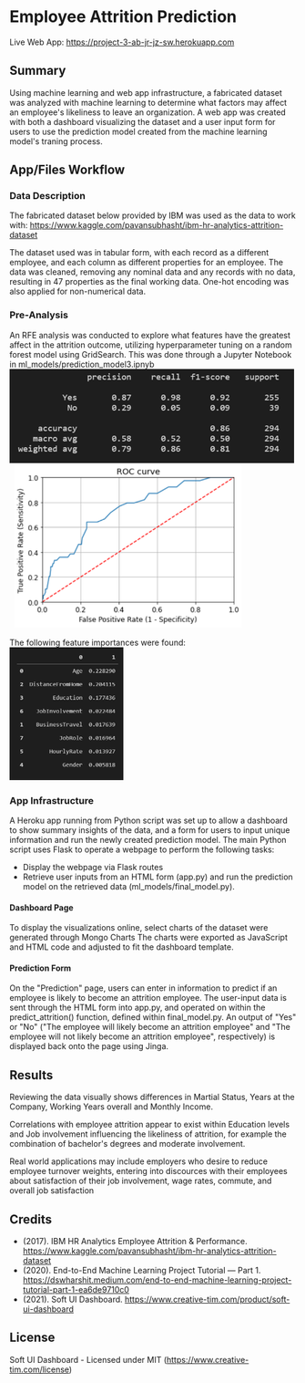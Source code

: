 # Employee Attrition Prediction

Live Web App: https://project-3-ab-jr-jz-sw.herokuapp.com

## Summary
Using machine learning and web app infrastructure, a fabricated dataset was analyzed with machine learning to determine what factors may affect an employee's likeliness to leave an organization. A web app was created with both a dashboard visualizing the dataset and a user input form for users to use the prediction model created from the machine learning model's traning process.

## App/Files Workflow
### Data Description
The fabricated dataset below provided by IBM was used as the data to work with:
https://www.kaggle.com/pavansubhasht/ibm-hr-analytics-attrition-dataset

The dataset used was in tabular form, with each record as a different employee, and each column as different properties for an employee. The data was cleaned, removing any nominal data and any records with no data, resulting in 47 properties as the final working data. One-hot encoding was also applied for non-numerical data.

### Pre-Analysis
An RFE analysis was conducted to explore what features have the greatest affect in the attrition outcome, utilizing hyperparameter tuning on a random forest model using GridSearch. This was done through a Jupyter Notebook in ml_models/prediction_model3.ipnyb
<br><img src="readme_images/model_002.png" width="500"/> &nbsp;
<img src="readme_images/model_003.png" width="400"/>



The following feature importances were found:
<br><img src="readme_images/model_001.png" width="200"/>

### App Infrastructure
A Heroku app running from Python script was set up to allow a dashboard to show summary insights of the data, and a form for users to input unique information and run the newly created prediction model.
The main Python script uses Flask to operate a webpage to perform the following tasks:
* Display the webpage via Flask routes
* Retrieve user inputs from an HTML form (app.py) and run the prediction model on the retrieved data (ml_models/final_model.py).

#### Dashboard Page
To display the visualizations online, select charts of the dataset were generated through Mongo Charts The charts were exported as JavaScript and HTML code and adjusted to fit the dashboard template.

#### Prediction Form
On the "Prediction" page, users can enter in information to predict if an employee is likely to become an attrition employee.
The user-input data is sent through the HTML form into app.py, and operated on within the predict_attrition() function, defined within final_model.py. An output of "Yes" or "No" ("The employee will likely become an attrition employee" and "The employee will not likely become an attrition employee", respectively) is displayed back onto the page using Jinga.


## Results
Reviewing the data visually shows differences in Martial Status, Years at the Company, Working Years overall and Monthly Income.

Correlations with employee attrition appear to exist within Education levels and Job involvement influencing the likeliness of attrition, for example the combination of bachelor's degrees and moderate involvement.

Real world applications may include employers who desire to reduce employee turnover weights, entering into discources with their employees about satisfaction of their job involvement, wage rates, commute, and overall job satisfaction


## Credits
* (2017). IBM HR Analytics Employee Attrition & Performance. https://www.kaggle.com/pavansubhasht/ibm-hr-analytics-attrition-dataset
* (2020). End-to-End Machine Learning Project Tutorial — Part 1. https://dswharshit.medium.com/end-to-end-machine-learning-project-tutorial-part-1-ea6de9710c0
* (2021). Soft UI Dashboard. https://www.creative-tim.com/product/soft-ui-dashboard

## License
Soft UI Dashboard - Licensed under MIT (https://www.creative-tim.com/license)
